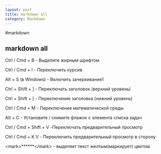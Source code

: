 ```yaml
---
layout: post
title: markdown all
category: Markdown
---
```


#markdown

## markdown all


Ctrl / Cmd + B	- Выделите жирным шрифтом

Ctrl / Cmd + I	- Переключить курсив

Alt + S (в Windows)	- Включить зачеркивание1

Ctrl + Shift + ]	- Переключать заголовок (верхний уровень)

Ctrl + Shift + [	- Переключение заголовка (нижний уровень)

Ctrl / Cmd + M	- Переключение математической среды

Alt + C	- Установите / снимите флажок с элемента списка задач

Ctrl / Cmd + Shift + V	 -Переключать предварительный просмотр

Ctrl / Cmd + K V	- Переключить предварительный просмотр в сторону

\<mark>******\</mark> - выделяет текст желтым(маркирует) цветом

